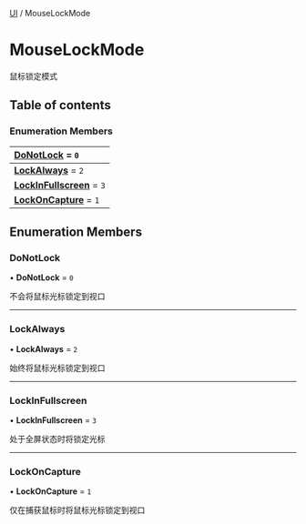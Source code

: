 [UI](../groups/Core.UI.md) / MouseLockMode

# MouseLockMode <Badge type="tip" text="Enumeration" /> <Score text="MouseLockMode" />

<p class="content-big"> 鼠标锁定模式 </p>

## Table of contents

### Enumeration Members <Score text="Enumeration" /> 
| **[DoNotLock](mw.MouseLockMode.md#donotlock)** = ``0``  |
| :----- |
| **[LockAlways](mw.MouseLockMode.md#lockalways)** = ``2`` |
| **[LockInFullscreen](mw.MouseLockMode.md#lockinfullscreen)** = ``3`` |
| **[LockOnCapture](mw.MouseLockMode.md#lockoncapture)** = ``1`` |

## Enumeration Members

### DoNotLock <Score text="DoNotLock" /> 

• **DoNotLock** = ``0``

不会将鼠标光标锁定到视口

___

### LockAlways <Score text="LockAlways" /> 

• **LockAlways** = ``2``

始终将鼠标光标锁定到视口

___

### LockInFullscreen <Score text="LockInFullscreen" /> 

• **LockInFullscreen** = ``3``

处于全屏状态时将锁定光标

___

### LockOnCapture <Score text="LockOnCapture" /> 

• **LockOnCapture** = ``1``

仅在捕获鼠标时将鼠标光标锁定到视口
